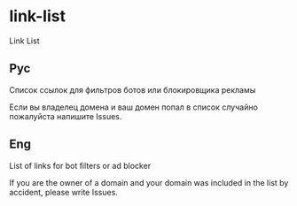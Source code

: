 # link-list

Link List

## Рус

Список ссылок для фильтров ботов или блокировщика рекламы

Если вы владелец домена и ваш домен попал в список случайно пожалуйста напишите Issues.

## Eng

List of links for bot filters or ad blocker

If you are the owner of a domain and your domain was included in the list by accident, please write Issues.
